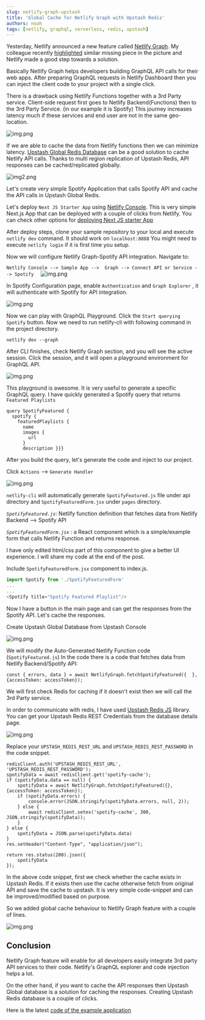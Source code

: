 ```yaml
---
slug: netlify-graph-upstash
title: 'Global Cache for Netlify Graph with Upstash Redis'
authors: noah
tags: [netlify, graphql, serverless, redis, upstash]
---
```


Yesterday, Netlify announced a new feature called [Netlify Graph](https://www.netlify.com/blog/announcing-netlify-graph-a-faster-way-for-teams-to-develop-web-apps-with-apis). 
My colleague recently [highlighted](https://twitter.com/enesakar/status/1491103931543744513) similar missing piece in the picture and Netlify made a good step towards a solution.

Basically Netlify Graph helps developers building GraphQL API calls for their web apps.
After preparing GraphQL requests in Netlify Dashboard then you can inject the client code to your project with a single click.

<!-- truncate -->

There is a drawback using Netlify Functions together with a 3rd Party service.
Client-side request first goes to Netlify Backend(Functions) then to the 3rd Party Service. (in our example it is Spotify)
This journey increases latency much if these services and end user are not in the same geo-location.

![img.png](../static/img/blog/netlifygraph/img.png)

If we are able to cache the data from Netlify functions then we can minimize latency.
[Upstash Global Redis Database](https://docs.upstash.com/redis/features/globaldatabase) can be a good solution to cache Netlify API calls.
Thanks to multi region replication of Upstash Redis, API responses can be cached/replicated globally.

![img2.png](../static/img/blog/netlifygraph/img2.png)


Let's create very simple Spotify Application that calls Spotify API and cache the API calls in Upstash Global Redis.

Let's deploy `Next JS Starter App` using [Netlify Console](https://app.netlify.com/start-with-template).
This is very simple Next.js App that can be deployed with a couple of clicks from Netlify. 
You can check other options for [deploying Next JS starter App](https://www.netlify.com/blog/2020/11/30/how-to-deploy-next.js-sites-to-netlify/)

After deploy steps, clone your sample repository to your local and execute `netlify dev` command. It should work on `localhost:8888` 
You might need to execute `netlify login` if it is first time you setup.

Now we will configure Netlify Graph-Spotify API integration.
Navigate to:

``
Netlify Console --> Sample App -->  Graph --> Connect API or Service --> Spotify  
``
![img.png](../static/img/blog/netlifygraph/img3.png)

In Spotify Configuration page, enable `Authentication` and `Graph Explorer` , it will authenticate with Spotify for API integration.

![img.png](../static/img/blog/netlifygraph/img4.png)

Now we can play with GraphQL Playground. 
Click the `Start querying Spotify` button. Now we need to run netlify-cli with following command in the project directory.

```
netlify dev --graph
```
After CLI finishes, check Netlify Graph section, and you will see the active session.
Click the session, and it will open a playground environment for GraphQL API.

![img.png](../static/img/blog/netlifygraph/img5.png)

This playground is awesome. It is very useful to generate a specific GraphQL query.
I have quickly generated a Spotify query that returns `Featured Playlists`

```
query SpotifyFeatured {
  spotify {
    featuredPlaylists {
      name
      images {
        url
      }
      description }}}
```

After you build the query, let's generate the code and inject to our project.

Click `Actions` --> `Generate Handler`

![img.png](../static/img/blog/netlifygraph/img6.png)

`netlify-cli` will automatically generate `SpotifyFeatured.js` file under api directory and `SpotifyFeaturedForm.jsx` under `pages` directory.

*`SpotifyFeatured.js`*: Netlify function definition that fetches data from Netlify Backend --> Spotify API

*`SpotifyFeaturedForm.jsx`* : a React component which is a simple/example form that calls Netlify Function and returns response.


I have only edited html/css part of this component to give a better UI experience. I will share my code at the end of the post.


Include `SpotifyFeaturedForm.jsx` component to index.js.


```javascript
import Spotify from './SpotifyFeaturedForm'
...
...
<Spotify title="Spotify Featured Playlist"/>
```

Now I have a button in the main page and can get the responses from the Spotify API.
Let's cache the responses.

Create Upstash Global Database from Upstash Console

![img.png](../static/img/blog/netlifygraph/img7.png)

We will modify the Auto-Generated Netlify Function code (`SpotifyFeatured.js`)
In the code there is a code that fetches data from Netlify Backend/Spotify API:

```
const { errors, data } = await NetlifyGraph.fetchSpotifyFeatured({  }, {accessToken: accessToken});
```

We will first check Redis for caching if it doesn't exist then we will call the 3rd Party service.

In order to communicate with redis, I have used [Upstash Redis JS](https://github.com/upstash/upstash-redis) library.
You can get your Upstash Redis REST Credentials from the database details page.

![img.png](../static/img/blog/netlifygraph/img8.png)

Replace your `UPSTASH_REDIS_REST_URL` and `UPSTASH_REDIS_REST_PASSWORD` in the code snippet.
```
redisClient.auth('UPSTASH_REDIS_REST_URL', 'UPSTASH_REDIS_REST_PASSWORD');
spotifyData = await redisClient.get('spotify-cache');
if (spotifyData.data == null) {
    spotifyData = await NetlifyGraph.fetchSpotifyFeatured({}, {accessToken: accessToken});
    if (spotifyData.errors) {
        console.error(JSON.stringify(spotifyData.errors, null, 2));
    } else {
        await redisClient.setex('spotify-cache', 300, JSON.stringify(spotifyData));
    }
} else {
    spotifyData = JSON.parse(spotifyData.data)
}
res.setHeader("Content-Type", "application/json");

return res.status(200).json({
    spotifyData
});
```

In the above code snippet, first we check whether the cache exists in Upstash Redis.
If it exists then use the cache otherwise fetch from original API and save the cache to upstash.
It is very simple code-snippet and can be improved/modified based on purpose.

So we added global cache behaviour to Netlify Graph feature with a couple of lines.


![img.png](../static/img/blog/netlifygraph/img9.png)

## Conclusion

Netlify Graph feature will enable for all developers easily integrate 3rd party API services to their code.
Netlify's GraphQL explorer and code injection helps a lot.

On the other hand, if you want to cache the API responses then Upstash Global database is a solution for caching the responses.
Creating Upstash Redis database is a couple of clicks.

Here is the latest [code of the example application](https://github.com/upstash/redis-examples/tree/master/netlify-graph)



